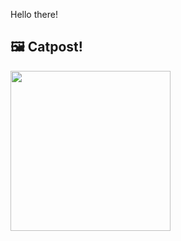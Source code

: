 Hello there!



## 🖼️ Catpost!

<sub>
    <img src="https://cdn2.thecatapi.com/images/MjA4MzU0Mw.jpg" height="256">
</sub>

